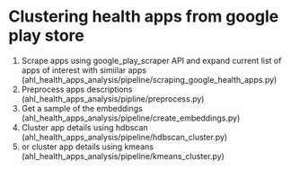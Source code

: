 
# Clustering health apps from google play store 

1. Scrape apps using google_play_scraper API and expand current list of apps of interest with simiilar apps (ahl_health_apps_analysis/pipeline/scraping_google_health_apps.py)
2. Preprocess apps descriptions (ahl_health_apps_analysis/pipline/preprocess.py) 
3. Get a sample of the embeddings (ahl_health_apps_analysis/pipeline/create_embeddings.py)
4. Cluster app details using hdbscan (ahl_health_apps_analysis/pipeline/hdbscan_cluster.py)
4. or cluster app details using kmeans (ahl_health_apps_analysis/pipeline/kmeans_cluster.py)